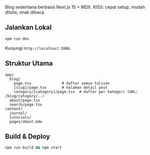 Blog sederhana berbasis Next.js 15 + MDX. KISS: cepat setup, mudah ditulis, enak dibaca.

## Jalankan Lokal

```bash
npm run dev
```
Kunjungi `http://localhost:3000`.

## Struktur Utama

```
app/
  blog/
    page.tsx              # daftar semua tulisan
    [slug]/page.tsx       # halaman detail post
    category/[category]/page.tsx  # daftar per kategori (URL: /blog/category/..)
  about/page.tsx
  search/page.tsx
content/
  journal/
  tutorials/
  pages/about.mdx
```

## Build & Deploy

```bash
npm run build && npm start
```
